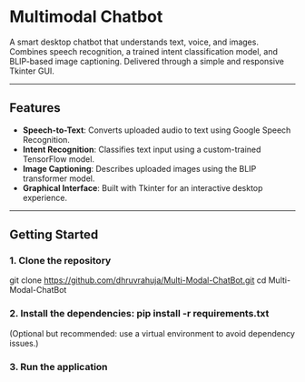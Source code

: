 # Multimodal Chatbot

A smart desktop chatbot that understands text, voice, and images.  
Combines speech recognition, a trained intent classification model, and BLIP-based image captioning. Delivered through a simple and responsive Tkinter GUI.

---

## Features

- **Speech-to-Text**: Converts uploaded audio to text using Google Speech Recognition.
- **Intent Recognition**: Classifies text input using a custom-trained TensorFlow model.
- **Image Captioning**: Describes uploaded images using the BLIP transformer model.
- **Graphical Interface**: Built with Tkinter for an interactive desktop experience.

---

## Getting Started

### 1. Clone the repository
git clone https://github.com/dhruvrahuja/Multi-Modal-ChatBot.git
cd Multi-Modal-ChatBot


### 2. Install the dependencies: pip install -r requirements.txt
(Optional but recommended: use a virtual environment to avoid dependency issues.)

### 3. Run the application
